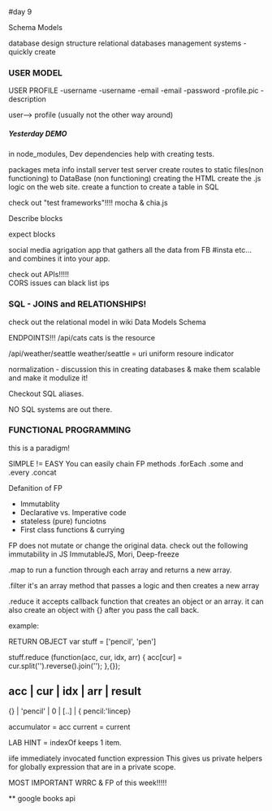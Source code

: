 #day 9

Schema Models

database design structure
relational databases management systems  -quickly create


### USER MODEL

USER                PROFILE
-username           -username
-email              -email
-password           -profile.pic
                    -description

user--> profile (usually not the other way around)                    
##### Yesterday DEMO

in node_modules, Dev dependencies help with creating tests.

packages
meta info 
install server
test server
create routes
to static files(non functioning)
to DataBase (non functioning)
creating the HTML
create the .js logic on the web site.
create a function to create a table in SQL


check out "test frameworks"!!!!
mocha & chia.js

Describe blocks

expect blocks



social media agrigation app that gathers all the data from FB #insta etc... and combines it into your app.


check out APIs!!!!!  
CORS issues can black list ips 

### SQL - JOINS and RELATIONSHIPS!
check out the relational model in wiki
Data Models Schema


ENDPOINTS!!!
/api/cats   cats is the resource

/api/weather/seattle   weather/seattle = uri
uniform resoure indicator

normalization - discussion this 
in creating databases & make them scalable and make it modulize it!

Checkout SQL aliases.

NO SQL systems are out there.

### FUNCTIONAL PROGRAMMING
this is a paradigm!

SIMPLE != EASY
You can easily chain 
FP methods
.forEach
.some and .every
.concat

Defanition of FP
- Immutablity
- Declarative vs. Imperative code
- stateless (pure) funciotns
- First class functions & currying

FP does not mutate or change the original data.
check out the following immutability in JS
ImmutableJS, Mori, Deep-freeze


.map
to run a function through each array and returns a new array.

.filter
it's an array method that passes a logic and then creates a new array

.reduce
it accepts callback function that creates an object or an array.
it can also create an object with {} after you pass the call back.

example:

RETURN OBJECT
var stuff = ['pencil', 'pen']

stuff.reduce (function(acc, cur, idx, arr) {
    acc[cur] = cur.split('').reverse().join('');
},{});


acc | cur       | idx   | arr    | result
--------------------------------------------
{}  | 'pencil'  | 0     | [..]   | { pencil:'lincep}


accumulator = acc
current = current







LAB HINT = indexOf keeps 1 item.


iife
immediately invocated function expression
This gives us private helpers for globally expression that are in a private scope.


MOST IMPORTANT  WRRC & FP of this week!!!!!


** google books api
